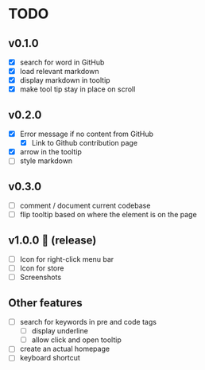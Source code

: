 # TODO

## v0.1.0
- [x] search for word in GitHub
- [x] load relevant markdown
- [x] display markdown in tooltip
- [x] make tool tip stay in place on scroll

## v0.2.0

- [x] Error message if no content from GitHub
  - [x] Link to Github contribution page
- [x] arrow in the tooltip
- [ ] style markdown

## v0.3.0

- [ ] comment / document current codebase
- [ ] flip tooltip based on where the element is on the page

## v1.0.0 :raised_hands: (release)
- [ ] Icon for right-click menu bar
- [ ] Icon for store
- [ ] Screenshots

## Other features
- [ ] search for keywords in pre and code tags
    - [ ] display underline
    - [ ] allow click and open tooltip
- [ ] create an actual homepage
- [ ] keyboard shortcut
